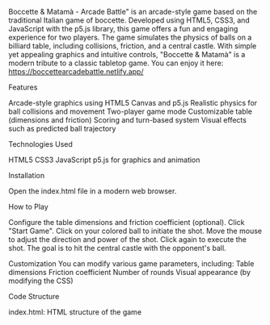 Boccette & Matamà - Arcade Battle" is an arcade-style game based on the traditional Italian game of boccette. Developed using HTML5, CSS3, and JavaScript with the p5.js library, this game offers a fun and engaging experience for two players. The game simulates the physics of balls on a billiard table, including collisions, friction, and a central castle. With simple yet appealing graphics and intuitive controls, "Boccette & Matamà" is a modern tribute to a classic tabletop game. You can enjoy it here: https://boccettearcadebattle.netlify.app/

Features

Arcade-style graphics using HTML5 Canvas and p5.js 
Realistic physics for ball collisions and movement
Two-player game mode
Customizable table (dimensions and friction)
Scoring and turn-based system
Visual effects such as predicted ball trajectory

Technologies Used

HTML5
CSS3
JavaScript
p5.js for graphics and animation

Installation

Open the index.html file in a modern web browser.

How to Play

Configure the table dimensions and friction coefficient (optional).
Click "Start Game".
Click on your colored ball to initiate the shot.
Move the mouse to adjust the direction and power of the shot.
Click again to execute the shot.
The goal is to hit the central castle with the opponent's ball.

Customization
You can modify various game parameters, including:
Table dimensions
Friction coefficient
Number of rounds
Visual appearance (by modifying the CSS)

Code Structure

index.html: HTML structure of the game
<style>: Embedded CSS for game styling
<script>: JavaScript code for game logic

Main Components

Ball: Class for managing balls
Castle: Class for the central castle
setup(): Game initialization
draw(): Main game loop
handleShotEnd(): Handling the end of each shot
checkCollision(): Collision detection and handling
